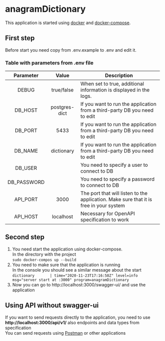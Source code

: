 # anagramDictionary
This application is started using [docker](https://www.docker.com/) and [docker-compose](https://docs.docker.com/compose/).  
## First step
Before start you need copy from .env.example to .env and edit it.
### Table with parameters from .env file
| Parameter     | Value         | Description  |
| :-------------: |:-------------:| -----|
| DEBUG         | true/false    | When set to true, additional information is displayed in the logs. |
| DB_HOST       | postgres-dict | If you want to run the application from a third-party DB you need to edit |
| DB_PORT       | 5433          | If you want to run the application from a third-party DB you need to edit |
| DB_NAME       | dictionary    | If you want to run the application from a third-party DB you need to edit |
| DB_USER       |               | You need to specify a user to connect to DB |
| DB_PASSWORD   |               | You need to specify a password to connect to DB |
| API_PORT      | 3000          | The port that will listen to the application. Make sure that it is free in your system |
| API_HOST      | localhost     | Necessary for OpenAPI specification to work |
## Second step
1. You need start the application using docker-compose.  
In the directory with the project  
`sudo docker-compos up --build`  
2. You need to make sure that the application is running  
   In the console you should see a similar message about the start  
`dictionary       | time="2020-11-23T17:16:58Z" level=info msg="server start at :3000" program=anagramDictionary`  
3. Now you can go to http://localhost:3000/swagger-ui/ and use the application 
## Using API without swagger-ui
If you want to send requests directly to the application, you need to use **http://localhost:3000/api/v1/** also endpoints and data types from specification  
You can send requests using [Postman](https://www.postman.com/) or other applications
